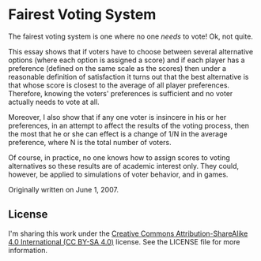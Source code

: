 # Fairest Voting System

The fairest voting system is one where no one _needs_ to vote! Ok, not quite.

This essay shows that if voters have to choose between several alternative options (where each option is assigned a score) and if each player has a preference (defined on the same scale as the scores) then under a reasonable definition of satisfaction it turns out that the best alternative is that whose score is closest to the average of all player preferences. Therefore, knowing the voters' preferences is sufficient and no voter actually needs to vote at all.

Moreover, I also show that if any one voter is insincere in his or her preferences, in an attempt to affect the results of the voting process, then the most that he or she can effect is a change of 1/N in the average preference, where N is the total number of voters.

Of course, in practice, no one knows how to assign scores to voting alternatives so these results are of academic interest only. They could, however, be applied to simulations of voter behavior, and in games.

Originally written on June 1, 2007.

## License

I'm sharing this work under the [Creative Commons Attribution-ShareAlike 4.0 International (CC BY-SA 4.0)](http://creativecommons.org/licenses/by-sa/4.0/) license. See the LICENSE file for more information.
